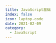 ```yaml
---
title: JavaScript基础
index: false
icon: laptop-code
date: 2021-02-09
category:
  - JavaScript
---
```



